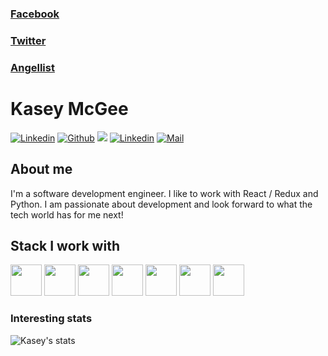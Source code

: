 

### <a href="https://www.facebook.com/kasey.mcgee.73/">Facebook</a>
### <a href="https://twitter.com/Kmcgee92">Twitter</a>
### <a href="https://angel.co/u/kasey-mcgee">Angellist</a>

# Kasey McGee
[![Linkedin](https://img.shields.io/website?down_color=red&down_message=Down&style=plastic&up_color=green&up_message=Live&url=https%3A%2F%2Fkmcgee92.github.io%2F)](https://kmcgee92.github.io/)
[![Github](https://img.shields.io/github/followers/alkhachatryan?label=Follow&style=social)](https://github.com/Kmcgee92)
![](https://komarev.com/ghpvc/?username=alkhachatryan&color=green)
[![Linkedin](https://img.shields.io/badge/-Alexey%20Khachatryan-blue?style=flat-square&logo=linkedin&logoColor=white&link=https://www.linkedin.com/in/kasey-mcgee-37aa8979/)](https://www.linkedin.com/in/kasey-mcgee-37aa8979/)
[![Mail](https://img.shields.io/badge/-info@khachatryan.org-gray?style=flat-square&logo=gmail&logoColor=red&link=)](mailto:kaseycmcgee@gmail.com)

## About me 
I'm a software development engineer. I like to work with React / Redux and Python. I am passionate about development and look forward to what the tech world has for me next!

## Stack I work with
<code><img height="50" src="https://www.vectorlogo.zone/logos/python/python-ar21.svg"></code>
<code><img height="50" src="https://www.vectorlogo.zone/logos/pocoo_flask/pocoo_flask-ar21.svg"></code>
<code><img height="50" src="https://www.vectorlogo.zone/logos/nodejs/nodejs-horizontal.svg"></code>
<code><img height="50" src="https://www.vectorlogo.zone/logos/postgresql/postgresql-horizontal.svg"></code>
<code><img height="50" src="https://www.vectorlogo.zone/logos/github/github-ar21.svg"></code>
<code><img height="50" src="https://www.vectorlogo.zone/logos/getpostman/getpostman-ar21.svg"></code>
<code><img height="50" src="https://www.vectorlogo.zone/logos/git-scm/git-scm-ar21.svg"></code>

### Interesting stats

![Kasey's stats](https://github-readme-stats.vercel.app/api?username=kmcgee92&show_icons=true)

